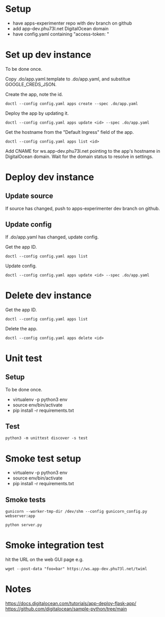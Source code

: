 # Setup

- have apps-experimenter repo with dev branch on github
- add app-dev.phu73l.net DigitalOcean domain
- have config.yaml containing "access-token: <token>"

# Set up dev instance

To be done once.

Copy .do/app.yaml.template to .do/app.yaml, and substitue GOOGLE_CREDS_JSON.

Create the app, note the id.

    doctl --config config.yaml apps create --spec .do/app.yaml
    
Deploy the app by updating it.

    doctl --config config.yaml apps update <id> --spec .do/app.yaml 

Get the hostname from the "Default Ingress" field of the app.

    doctl --config config.yaml apps list <id>

Add CNAME for ws.app-dev.phu73l.net pointing to the app's hostname in DigitalOcean domain. Wait for the domain status to resolve in settings.

# Deploy dev instance

## Update source

If source has changed, push to apps-experimenter dev branch on github.

## Update config

If .do/app.yaml has changed, update config.

Get the app ID.

    doctl --config config.yaml apps list

Update config.

    doctl --config config.yaml apps update <id> --spec .do/app.yaml 

# Delete dev instance

Get the app ID.

    doctl --config config.yaml apps list

Delete the app.

    doctl --config config.yaml apps delete <id>

# Unit test

## Setup

To be done once.

- virtualenv -p python3 env
- source env/bin/activate
- pip install -r requirements.txt

## Test

    python3 -m unittest discover -s test

# Smoke test setup

- virtualenv -p python3 env
- source env/bin/activate
- pip install -r requirements.txt

## Smoke tests

    gunicorn --worker-tmp-dir /dev/shm --config gunicorn_config.py webserver:app

    python server.py

# Smoke integration test

hit the URL on the web GUI page e.g.

    wget --post-data "foo=bar" https://ws.app-dev.phu73l.net/twiml

# Notes

https://docs.digitalocean.com/tutorials/app-deploy-flask-app/
https://github.com/digitalocean/sample-python/tree/main
